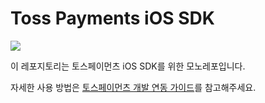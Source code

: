 # Toss Payments iOS SDK

<img src="https://img.shields.io/badge/Swift-F05138?style=flat-square&logo=Swift&logoColor=white"/>

이 레포지토리는 토스페이먼츠 iOS SDK를 위한 모노레포입니다.

자세한 사용 방법은 [토스페이먼츠 개발 연동 가이드](https://docs.tosspayments.com/reference/js-sdk)를 참고해주세요.
